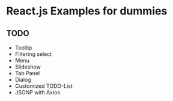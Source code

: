 React.js Examples for dummies
=============================

TODO
----
* Tooltip
* Filtering select
* Menu
* Slideshow
* Tab Panel
* Dialog
* Customized TODO-List
* JSONP with Axios
